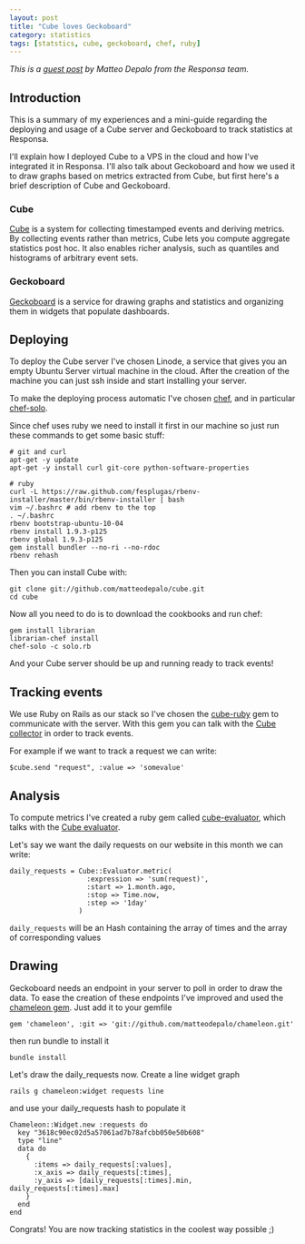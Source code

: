 ```yaml
---
layout: post
title: "Cube loves Geckoboard"
category: statistics
tags: [statstics, cube, geckoboard, chef, ruby]
---
```


*This is a [guest post](http://matteodepalo.github.com/statistics/2012/07/23/cube-loves-geckoboard/) by Matteo Depalo from the Responsa team.*

## Introduction

This is a summary of my experiences and a mini-guide regarding the deploying and usage of a Cube server and Geckoboard to track statistics at Responsa.

I'll explain how I deployed Cube to a VPS in the cloud and how I've integrated it in Responsa. I'll also talk about Geckoboard and how we used it to draw graphs based on metrics extracted from Cube, but first here's a brief description of Cube and Geckoboard.

### Cube

[Cube](http://square.github.com/cube/) is a system for collecting timestamped events and deriving metrics. By collecting events rather than metrics, Cube lets you compute aggregate statistics post hoc. It also enables richer analysis, such as quantiles and histograms of arbitrary event sets.

### Geckoboard

[Geckoboard](http://www.geckoboard.com) is a service for drawing graphs and statistics and organizing them in widgets that populate dashboards.

## Deploying

To deploy the Cube server I've chosen Linode, a service that gives you an empty Ubuntu Server virtual machine in the cloud. After the creation of the machine you can just ssh inside and start installing your server.

To make the deploying process automatic I've chosen [chef](http://wiki.opscode.com/display/chef/About), and in particular [chef-solo](http://wiki.opscode.com/display/chef/Chef+Solo).
	
Since chef uses ruby we need to install it first in our machine so just run these commands to get some basic stuff:

	# git and curl
	apt-get -y update
	apt-get -y install curl git-core python-software-properties
	
	# ruby
	curl -L https://raw.github.com/fesplugas/rbenv-installer/master/bin/rbenv-installer | bash
	vim ~/.bashrc # add rbenv to the top
	. ~/.bashrc
	rbenv bootstrap-ubuntu-10-04
	rbenv install 1.9.3-p125
	rbenv global 1.9.3-p125
	gem install bundler --no-ri --no-rdoc
	rbenv rehash
	
Then you can install Cube with:

	git clone git://github.com/matteodepalo/cube.git
	cd cube

Now all you need to do is to download the cookbooks and run chef:

	gem install librarian
	librarian-chef install
	chef-solo -c solo.rb

And your Cube server should be up and running ready to track events!

## Tracking events

We use Ruby on Rails as our stack so I've chosen the [cube-ruby](https://github.com/codykrieger/cube-ruby) gem to communicate with the server. With this gem you can talk with the [Cube collector](https://github.com/square/cube/wiki/Collector) in order to track events.

For example if we want to track a request we can write:

	$cube.send "request", :value => 'somevalue'

## Analysis

To compute metrics I've created a ruby gem called [cube-evaluator](https://github.com/matteodepalo/cube-evaluator), which talks with the [Cube evaluator](https://github.com/square/cube/wiki/Collector).

Let's say we want the daily requests on our website in this month we can write:

	daily_requests = Cube::Evaluator.metric(
					   :expression => 'sum(request)',
					   :start => 1.month.ago,
					   :stop => Time.now,
					   :step => '1day'
					 )

`daily_requests` will be an Hash containing the array of times and the array of corresponding values

## Drawing

Geckoboard needs an endpoint in your server to poll in order to draw the data. To ease the creation of these endpoints I've improved and used the [chameleon gem](https://github.com/matteodepalo/chameleon). Just add it to your gemfile

	gem 'chameleon', :git => 'git://github.com/matteodepalo/chameleon.git'
	
then run bundle to install it

	bundle install
	
Let's draw the daily_requests now. Create a line widget graph

	rails g chameleon:widget requests line

and use your daily_requests hash to populate it

	Chameleon::Widget.new :requests do
	  key "3618c90ec02d5a57061ad7b78afcbb050e50b608"
	  type "line"
	  data do
	    {
	      :items => daily_requests[:values],
	      :x_axis => daily_requests[:times],
	      :y_axis => [daily_requests[:times].min, daily_requests[:times].max]
	    }
	  end
	end
	
Congrats! You are now tracking statistics in the coolest way possible ;)

